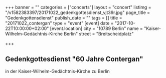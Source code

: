 +++
banner = ""
categories = ["concerts"]
layout = "concert"
listimg = "/v1582383397/20171022_gedenkgottesdienst_vjt39r.jpg"
page_title = "Gedenkgottensdienst"
publish_date = ""
tags = []
title = "20171022_contergan"
type = "event"
[event]
date = "2017-10-22T10:00:00+02:00"
[event.location]
city = "10789 Berlin"
name = "Kaiser-Wilhelm-Gedächtnis-Kirche Berlin"
street = "Breitscheidplatz"

+++
## Gedenkgottesdienst "60 Jahre Contergan"

in der Kaiser-Wilhelm-Gedächtnis-Kirche zu Berlin